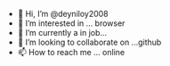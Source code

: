 - 👋 Hi, I’m @deyniloy2008
- 👀 I’m interested in ... browser
- 🌱 I’m currently a in job...
- 💞️ I’m looking to collaborate on ...github
- 📫 How to reach me ... online 

<!---
deyniloy2008/deyniloy2008 is a ✨ special ✨ repository because its `README.md` (this file) appears on your GitHub profile.
You can click the Preview link to take a look at your changes.
--->
